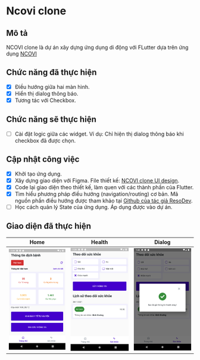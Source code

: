 # Ncovi clone

## Mô tả

NCOVI clone là dự án xây dựng ứng dụng di động với FLutter dựa trên ứng dụng [NCOVI](https://play.google.com/store/apps/details?id=com.vnptit.innovation.ncovi)

## Chức năng đã thực hiện

- [x] Điều hướng giữa hai màn hình.
- [x] Hiển thị dialog thông báo.
- [x] Tương tác với Checkbox.

## Chức năng sẽ thực hiện
- [ ] Cài đặt logic giữa các widget. Ví dụ: Chỉ hiện thị dialog thông báo khi checkbox đã được chọn.

## Cập nhật công việc

- [x] Khởi tạo ứng dụng.
- [x] Xây dựng giao diện với Figma. File thiết kế: [NCOVI clone UI design](https://www.figma.com/file/SttxQFdGUiPALqAbik2EEb/NCOVI-clone).
- [x] Code lại giao diện theo thiết kế, làm quen với các thành phần của Flutter.
- [x] Tìm hiểu phương pháp điều hướng (navigation/routing) cơ bản. Mã nguồn phần điều hướng được tham khảo tại [Github của tác giả ResoDev](https://github.com/ResoCoder/finished-flutter-firebase-ddd-course/blob/master/lib/presentation/routes/router.gr.dart). 
- [ ] Học cách quản lý State của ứng dụng. Áp dụng được vào dự án. 

## Giao diện đã thực hiện
Home            |  Health          |  Dialog
:-------------------------:|:-------------------------:|:-------------------------:|
![alt text](https://github.com/Huypham99/Mobile_Cloud_Computing_Project/blob/main/assets/images/HomeScreen.png "HomeScreen") | ![alt text](https://github.com/Huypham99/Mobile_Cloud_Computing_Project/blob/main/assets/images/HealthScreen.png "HealthScreen") | ![alt text](https://github.com/Huypham99/Mobile_Cloud_Computing_Project/blob/main/assets/images/Modal.png "ModalScreen")

